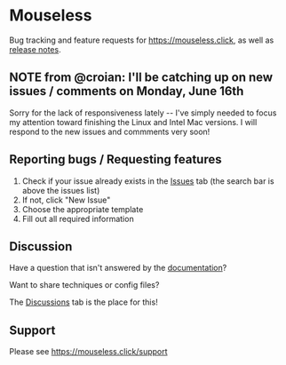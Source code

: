 # Mouseless

Bug tracking and feature requests for <https://mouseless.click>, as well as [release notes](https://github.com/croian/mouseless/releases).

## NOTE from @croian: I'll be catching up on new issues / comments on Monday, June 16th  

Sorry for the lack of responsiveness lately -- I've simply needed to focus my attention toward finishing the Linux and Intel Mac versions. I will respond to the new issues and commments very soon!

## Reporting bugs / Requesting features

1. Check if your issue already exists in the [Issues](https://github.com/croian/mouseless/issues) tab (the search bar is above the issues list) 
2. If not, click "New Issue"
3. Choose the appropriate template
4. Fill out all required information

## Discussion

Have a question that isn't answered by the [documentation](https://mouseless.click/docs/)?

Want to share techniques or config files?

The [Discussions](https://github.com/croian/mouseless-issues/discussions) tab is the place for this!

## Support

Please see https://mouseless.click/support
